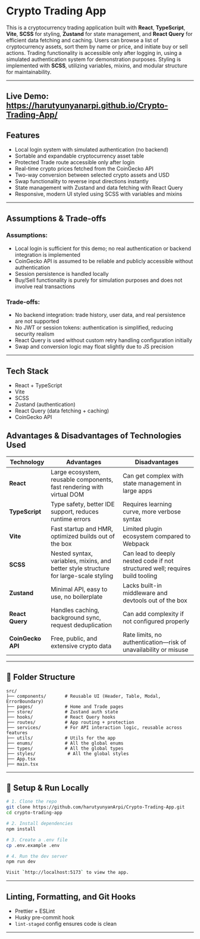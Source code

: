 # Crypto Trading App

This is a cryptocurrency trading application built with **React**, **TypeScript**, **Vite**, **SCSS** for styling, **Zustand** for state management, and **React Query** for efficient data fetching and caching. Users can browse a list of cryptocurrency assets, sort them by name or price, and initiate buy or sell actions. Trading functionality is accessible only after logging in, using a simulated authentication system for demonstration purposes. Styling is implemented with **SCSS**, utilizing variables, mixins, and modular structure for maintainability.

---

**Live Demo**:
https://harutyunyanarpi.github.io/Crypto-Trading-App/
---

##  Features

- Local login system with simulated authentication (no backend)
- Sortable and expandable cryptocurrency asset table
- Protected Trade route accessible only after login
- Real-time crypto prices fetched from the CoinGecko API
- Two-way conversion between selected crypto assets and USD
- Swap functionality to reverse input directions instantly
- State management with Zustand and data fetching with React Query
- Responsive, modern UI styled using SCSS with variables and mixins

---

##  Assumptions & Trade-offs

### Assumptions:

- Local login is sufficient for this demo; no real authentication or backend integration is implemented
- CoinGecko API is assumed to be reliable and publicly accessible without authentication
- Session persistence is handled locally
- Buy/Sell functionality is purely for simulation purposes and does not involve real transactions

### Trade-offs:

- No backend integration: trade history, user data, and real persistence are not supported
- No JWT or session tokens: authentication is simplified, reducing security realism
- React Query is used without custom retry handling configuration initially
- Swap and conversion logic may float slightly due to JS precision

---

## Tech Stack

- React + TypeScript
- Vite
- SCSS
- Zustand (authentication)
- React Query (data fetching + caching)
- CoinGecko API

## Advantages & Disadvantages of Technologies Used

| Technology        | Advantages                                                                           | Disadvantages                                                                 |
| ----------------- | ------------------------------------------------------------------------------------ | ----------------------------------------------------------------------------- |
| **React**         | Large ecosystem, reusable components, fast rendering with virtual DOM                | Can get complex with state management in large apps                           |
| **TypeScript**    | Type safety, better IDE support, reduces runtime errors                              | Requires learning curve, more verbose syntax                                  |
| **Vite**          | Fast startup and HMR, optimized builds out of the box                                | Limited plugin ecosystem compared to Webpack                                  |
| **SCSS**          | Nested syntax, variables, mixins, and better style structure for large-scale styling | Can lead to deeply nested code if not structured well; requires build tooling |
| **Zustand**       | Minimal API, easy to use, no boilerplate                                             | Lacks built-in middleware and devtools out of the box                         |
| **React Query**   | Handles caching, background sync, request deduplication                              | Can add complexity if not configured properly                                 |
| **CoinGecko API** | Free, public, and extensive crypto data                                              | Rate limits, no authentication—risk of unavailability or misuse               |

---

## 📂 Folder Structure

```
src/
├── components/       # Reusable UI (Header, Table, Modal, ErrorBoundary)
├── pages/            # Home and Trade pages
├── store/            # Zustand auth state
├── hooks/            # React Query hooks
├── routes/           # App routing + protection
├── services/         # For API interaction logic, reusable across features
├── utils/            # Utils for the app
├── enums/            # All the global enums
├── types/            # All the global types
├── styles/            # All the global styles
├── App.tsx
├── main.tsx
```

---

## 🔧 Setup & Run Locally

```bash
# 1. Clone the repo
git clone https://github.com/harutyunyanArpi/Crypto-Trading-App.git
cd crypto-trading-app

# 2. Install dependencies
npm install

# 3. Create a .env file
cp .env.example .env

# 4. Run the dev server
npm run dev

Visit `http://localhost:5173` to view the app.
```

---


## Linting, Formatting, and Git Hooks

- Prettier + ESLint
- Husky pre-commit hook
- `lint-staged` config ensures code is clean

---
